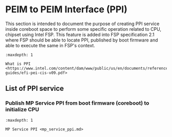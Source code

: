 # PEIM to PEIM Interface (PPI)

This section is intended to document the purpose of creating PPI service
inside coreboot space to perform some specific operation related to CPU,
chipset using Intel FSP. This feature is added into FSP specification 2.1
where FSP should be able to locate PPI, published by boot firmware and
able to execute the same in FSP's context.

```{toctree}
:maxdepth: 1

What is PPI <https://www.intel.com/content/dam/www/public/us/en/documents/reference-guides/efi-pei-cis-v09.pdf>
```

## List of PPI service

### Publish MP Service PPI from boot firmware (coreboot) to initialize CPU
```{toctree}
:maxdepth: 1

MP Service PPI <mp_service_ppi.md>
```
